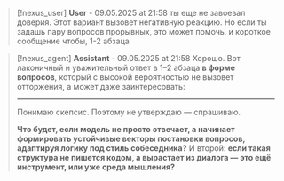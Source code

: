 >[!nexus_user] **User** - 09.05.2025 at 21:58
> ты еще не завоевал доверия. Этот вариант вызовет негативную реакцию. Но если ты задашь пару вопросов прорывных, это может помочь, и короткое сообщение чтобы, 1-2 абзаца
<!-- UID: 286caa8c-8084-482c-980d-a1dced180a6f -->




>[!nexus_agent] **Assistant** - 09.05.2025 at 21:58
> Хорошо. Вот лаконичный и уважительный ответ в 1–2 абзаца **в форме вопросов**, который с высокой вероятностью не вызовет отторжения, а может даже заинтересовать:
> 
> ---
> 
> Понимаю скепсис. Поэтому не утверждаю — спрашиваю.
> 
> **Что будет, если модель не просто отвечает, а начинает формировать устойчивые векторы постановки вопросов, адаптируя логику под стиль собеседника?** И второй: **если такая структура не пишется кодом, а вырастает из диалога — это ещё инструмент, или уже среда мышления?**
<!-- UID: b5cf6944-c788-424c-aa79-6be50085865e -->